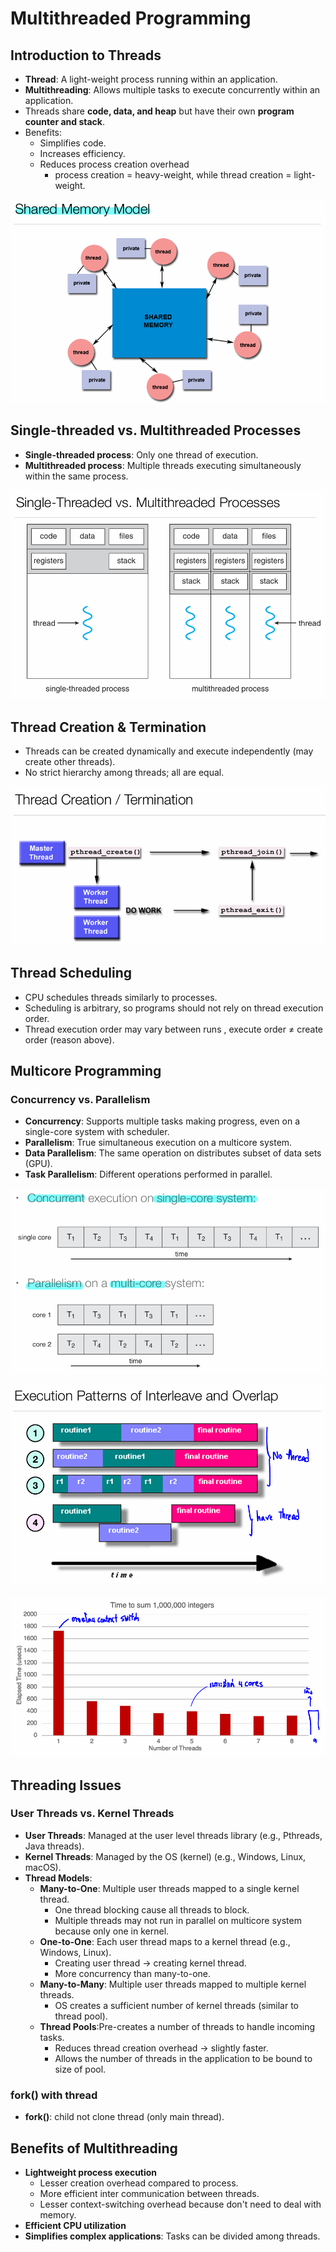 # Multithreaded Programming

## Introduction to Threads
- **Thread**: A light-weight process running within an application.
- **Multithreading**: Allows multiple tasks to execute concurrently within an application.
- Threads share **code, data, and heap** but have their own **program counter and stack**.
- Benefits:
  - Simplifies code.
  - Increases efficiency.
  - Reduces process creation overhead 
    - process creation = heavy-weight, while thread creation = light-weight.

![Share memory model](appendix/ShareMemoryModel.png)


## Single-threaded vs. Multithreaded Processes
- **Single-threaded process**: Only one thread of execution.
- **Multithreaded process**: Multiple threads executing simultaneously within the same process.

![ThreadType](appendix/ThreadType.png)

## Thread Creation & Termination
- Threads can be created dynamically and execute independently (may create other threads).
- No strict hierarchy among threads; all are equal.
  
![ThreadFlow](appendix/ThreadFlow.png)

## Thread Scheduling
- CPU schedules threads similarly to processes.
- Scheduling is arbitrary, so programs should not rely on thread execution order.
- Thread execution order may vary between runs , execute order $\neq$ create order (reason above).
## Multicore Programming
### Concurrency vs. Parallelism
- **Concurrency**: Supports multiple tasks making progress, even on a single-core system with scheduler.
- **Parallelism**: True simultaneous execution on a multicore system.
- **Data Parallelism**: The same operation on distributes subset of data sets (GPU).
- **Task Parallelism**: Different operations performed in parallel.

![Concurrency vs Parallelism](appendix/ConcurrencyParallelism.png)

![Thread Overlap](appendix/ThreadOverlap.png)

![Thread Performance](appendix/ThreadPerformance.png)
## Threading Issues
### User Threads vs. Kernel Threads
- **User Threads**: Managed at the user level threads library (e.g., Pthreads, Java threads).
- **Kernel Threads**: Managed by the OS (kernel) (e.g., Windows, Linux, macOS).
- **Thread Models**:
  - **Many-to-One**: Multiple user threads mapped to a single kernel thread.
    - One thread blocking cause all threads to block.
    - Multiple threads may not run in parallel on multicore system because only one in kernel.
  - **One-to-One**: Each user thread maps to a kernel thread (e.g., Windows, Linux).
    - Creating user thread -> creating kernel thread.
    - More concurrency than many-to-one.
  - **Many-to-Many**: Multiple user threads mapped to multiple kernel threads.
    - OS creates a sufficient number of kernel threads (similar to thread pool).
  - **Thread Pools**:Pre-creates a number of threads to handle incoming tasks.
    - Reduces thread creation overhead -> slightly faster.
    - Allows the number of threads in the application to be bound to size of pool.

### fork() with thread
- **fork()**: child not clone thread (only main thread).

## Benefits of Multithreading
- **Lightweight process execution**
  - Lesser creation overhead compared to process.
  - More efficient inter communication between threads.
  - Lesser context-switching overhead because don't need to deal with memory.
- **Efficient CPU utilization**
- **Simplifies complex applications**: Tasks can be divided among threads.

